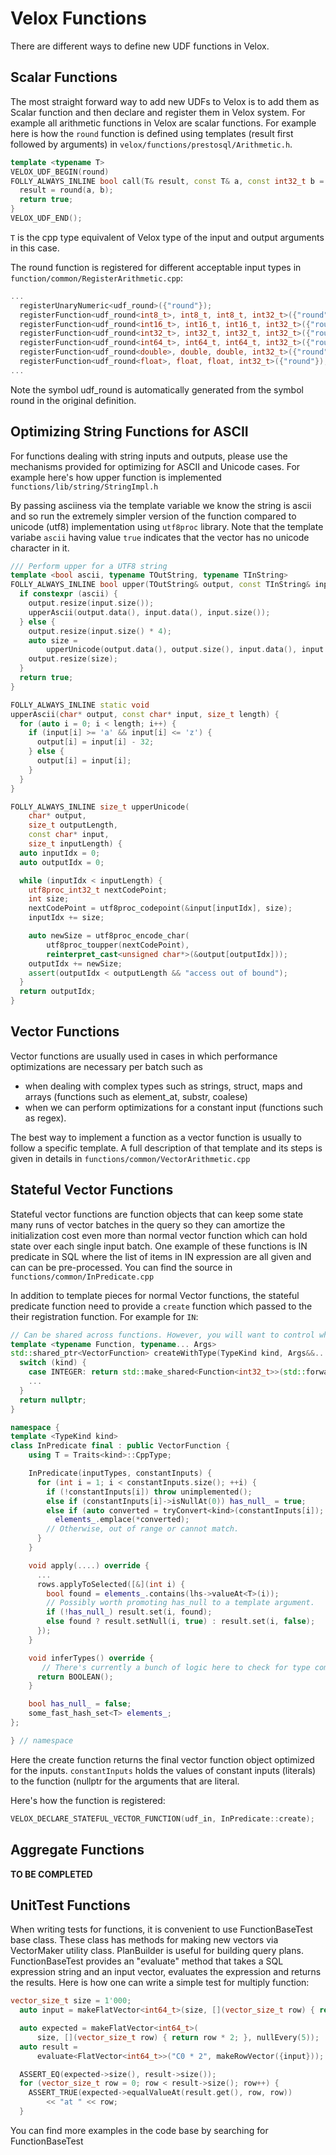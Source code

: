 # Velox Functions

There are different ways to define new UDF functions in Velox.

## Scalar Functions

The most straight forward way to add new UDFs to Velox is to add them as Scalar function and then declare and register
them in Velox system. For example all arithmetic functions in Velox are scalar functions. For example here is how the
`round` function is defined using templates (result first followed by arguments) in `velox/functions/prestosql/Arithmetic.h`.

```c++
template <typename T>
VELOX_UDF_BEGIN(round)
FOLLY_ALWAYS_INLINE bool call(T& result, const T& a, const int32_t b = 0) {
  result = round(a, b);
  return true;
}
VELOX_UDF_END();
```

`T` is the cpp type equivalent of Velox type of the input and output arguments in this case.

The round function is registered for different acceptable input types in `function/common/RegisterArithmetic.cpp`:

```c++
...
  registerUnaryNumeric<udf_round>({"round"});
  registerFunction<udf_round<int8_t>, int8_t, int8_t, int32_t>({"round"});
  registerFunction<udf_round<int16_t>, int16_t, int16_t, int32_t>({"round"});
  registerFunction<udf_round<int32_t>, int32_t, int32_t, int32_t>({"round"});
  registerFunction<udf_round<int64_t>, int64_t, int64_t, int32_t>({"round"});
  registerFunction<udf_round<double>, double, double, int32_t>({"round"});
  registerFunction<udf_round<float>, float, float, int32_t>({"round"});
...
```

Note the symbol udf_round is automatically generated from the symbol round in the original definition.

## Optimizing String Functions for ASCII

For functions dealing with string inputs and outputs, please use the mechanisms provided for optimizing for ASCII and
Unicode cases. For example here's how upper function is implemented `functions/lib/string/StringImpl.h`

By passing asciiness via the template variable we know the string is ascii and so run the extremely simpler version of the
function compared to unicode (utf8) implementation using `utf8proc` library. Note that the template variabe `ascii` having
value `true` indicates that the vector has no unicode character in it.

```c++
/// Perform upper for a UTF8 string
template <bool ascii, typename TOutString, typename TInString>
FOLLY_ALWAYS_INLINE bool upper(TOutString& output, const TInString& input) {
  if constexpr (ascii) {
    output.resize(input.size());
    upperAscii(output.data(), input.data(), input.size());
  } else {
    output.resize(input.size() * 4);
    auto size =
        upperUnicode(output.data(), output.size(), input.data(), input.size());
    output.resize(size);
  }
  return true;
}

FOLLY_ALWAYS_INLINE static void
upperAscii(char* output, const char* input, size_t length) {
  for (auto i = 0; i < length; i++) {
    if (input[i] >= 'a' && input[i] <= 'z') {
      output[i] = input[i] - 32;
    } else {
      output[i] = input[i];
    }
  }
}

FOLLY_ALWAYS_INLINE size_t upperUnicode(
    char* output,
    size_t outputLength,
    const char* input,
    size_t inputLength) {
  auto inputIdx = 0;
  auto outputIdx = 0;

  while (inputIdx < inputLength) {
    utf8proc_int32_t nextCodePoint;
    int size;
    nextCodePoint = utf8proc_codepoint(&input[inputIdx], size);
    inputIdx += size;

    auto newSize = utf8proc_encode_char(
        utf8proc_toupper(nextCodePoint),
        reinterpret_cast<unsigned char*>(&output[outputIdx]));
    outputIdx += newSize;
    assert(outputIdx < outputLength && "access out of bound");
  }
  return outputIdx;
}
```

## Vector Functions

Vector functions are usually used in cases in which performance optimizations are necessary per batch such as

* when dealing with complex types such as strings, struct, maps and arrays (functions such as element_at, substr,
  coalese)
* when we can perform optimizations for a constant input (functions such as regex).

The best way to implement a function as a vector function is usually to follow a specific template. A full description
of that template and its steps is given in details in `functions/common/VectorArithmetic.cpp`

## Stateful Vector Functions

Stateful vector functions are function objects that can keep some state many runs of vector batches in the query so they
can amortize the initialization cost even more than normal vector function which can hold state over each single input
batch. One example of these functions is IN predicate in SQL where the list of items in IN expression are all given and
can can be pre-processed. You can find the source in `functions/common/InPredicate.cpp`

In addition to template pieces for normal Vector functions, the stateful predicate function need to provide a `create`
function which passed to the their registration function. For example for `IN`:

```c++
// Can be shared across functions. However, you will want to control which types the function is actually instantiated for, so there are limits to what can be shared.
template <typename Function, typename... Args>
std::shared_ptr<VectorFunction> createWithType(TypeKind kind, Args&&... args) {
  switch (kind) {
    case INTEGER: return std::make_shared<Function<int32_t>>(std::forward<Args>(args)...);
    ...
  }
  return nullptr;
}

namespace {
template <TypeKind kind>
class InPredicate final : public VectorFunction {
    using T = Traits<kind>::CppType;

    InPredicate(inputTypes, constantInputs) {
      for (int i = 1; i < constantInputs.size(); ++i) {
        if (!constantInputs[i]) throw unimplemented();
        else if (constantInputs[i]->isNullAt(0)) has_null_ = true;
        else if (auto converted = tryConvert<kind>(constantInputs[i]); converted && *converted == *converted)
          elements_.emplace(*converted);
        // Otherwise, out of range or cannot match.
      }
    }

    void apply(....) override {
      ...
      rows.applyToSelected([&](int i) {
        bool found = elements_.contains(lhs->valueAt<T>(i));
        // Possibly worth promoting has_null to a template argument.
        if (!has_null_) result.set(i, found);
        else found ? result.setNull(i, true) : result.set(i, false);
      });
    }

    void inferTypes() override {
       // There's currently a bunch of logic here to check for type compatibility, but that can be checked in the factory function below instead.
      return BOOLEAN();
    }

    bool has_null_ = false;
    some_fast_hash_set<T> elements_;
};

} // namespace
```

Here the create function returns the final vector function object optimized for the inputs.
`constantInputs` holds the values of constant inputs (literals) to the function (nullptr for the arguments that are
literal.

Here's how the function is registered:

```c++
VELOX_DECLARE_STATEFUL_VECTOR_FUNCTION(udf_in, InPredicate::create);
```

## Aggregate Functions

**TO BE COMPLETED**

## UnitTest Functions

When writing tests for functions, it is convenient to use FunctionBaseTest base class. These class has methods for
making new vectors via VectorMaker utility class. PlanBuilder is useful for building query plans. FunctionBaseTest
provides an "evaluate" method that takes a SQL expression string and an input vector, evaluates the expression and
returns the results. Here is how one can write a simple test for multiply function:

```c++
vector_size_t size = 1'000;
  auto input = makeFlatVector<int64_t>(size, [](vector_size_t row) { return row; }, nullEvery(5));

  auto expected = makeFlatVector<int64_t>(
      size, [](vector_size_t row) { return row * 2; }, nullEvery(5));
  auto result =
      evaluate<FlatVector<int64_t>>("C0 * 2", makeRowVector({input}));

  ASSERT_EQ(expected->size(), result->size());
  for (vector_size_t row = 0; row < result->size(); row++) {
    ASSERT_TRUE(expected->equalValueAt(result.get(), row, row))
        << "at " << row;
  }
```

You can find more examples in the code base by searching for FunctionBaseTest
